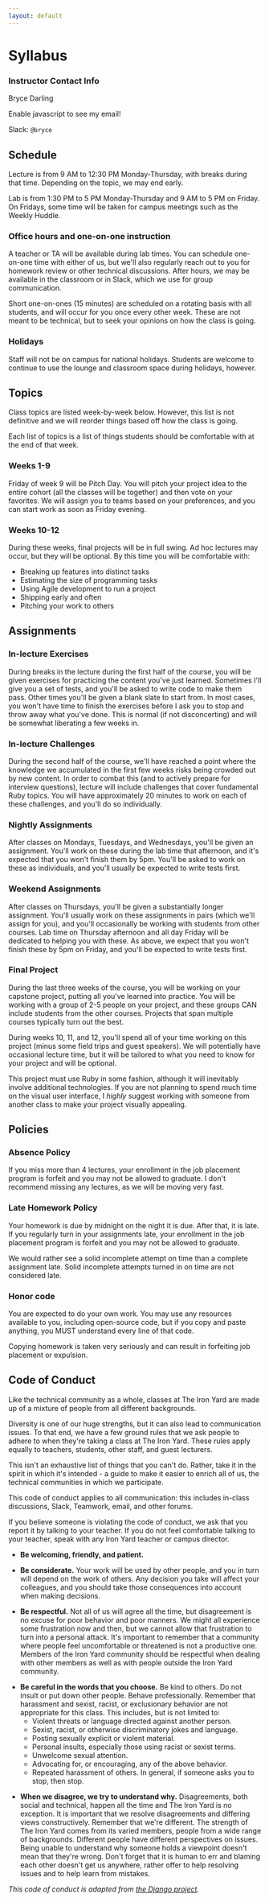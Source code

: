 ```yaml
---
layout: default
---
```


# Syllabus

### Instructor Contact Info

Bryce Darling

<script>
var name = 'bryce';
var domain = 'theironyard.com';
var address = name + '@' + domain;
document.write('<p>Email: <a href="mailto:' + address + '">' + address + '</a></p>');
</script>
<noscript>Enable javascript to see my email!</noscript>

Slack: `@bryce`


## Schedule

Lecture is from 9 AM to 12:30 PM Monday-Thursday, with breaks during that time. Depending on the topic, we may end early.

Lab is from 1:30 PM to 5 PM Monday-Thursday and 9 AM to 5 PM on Friday. On Fridays, some time will be taken for campus meetings such as the Weekly Huddle.

### Office hours and one-on-one instruction

A teacher or TA will be available during lab times. You can schedule one-on-one time with either of us, but we'll also regularly reach out to you for homework review or other technical discussions.  After hours, we may be available in the classroom or in Slack, which we use for group communication.

Short one-on-ones (15 minutes) are scheduled on a rotating basis with all students, and will occur for you once every other week. These are not meant to be technical, but to seek your opinions on how the class is going.

### Holidays

Staff will not be on campus for national holidays. Students are welcome to continue to use the lounge and classroom space during holidays, however.

## Topics

Class topics are listed week-by-week below. However, this list is not definitive and we will reorder things based off how the class is going.

Each list of topics is a list of things students should be comfortable with at the end of that week.

### Weeks 1-9

<!-- TODO: Detailed topics to be covered in class are listed on [the day-by-day topics pages](../during) -->

<!-- TODO: Weeks 1-2 will be foundational Ruby. -->

Friday of week 9 will be Pitch Day. You will pitch your project idea to the entire cohort (all the classes will be together) and then vote on your favorites. We will assign you to teams based on your preferences, and you can start work as soon as Friday evening.

### Weeks 10-12

During these weeks, final projects will be in full swing. Ad hoc lectures may occur, but they will be optional. By this time you will be comfortable with:

* Breaking up features into distinct tasks
* Estimating the size of programming tasks
* Using Agile development to run a project
* Shipping early and often
* Pitching your work to others

## Assignments

### In-lecture Exercises

During breaks in the lecture during the first half of the course, you will be given exercises for practicing the content you've just learned. Sometimes I'll give you a set of tests, and you'll be asked to write code to make them pass. Other times you'll be given a blank slate to start from. In most cases, you won't have time to finish the exercises before I ask you to stop and throw away what you've done. This is normal (if not disconcerting) and will be somewhat liberating a few weeks in.

### In-lecture Challenges

During the second half of the course, we'll have reached a point where the knowledge we accumulated in the first few weeks risks being crowded out by new content. In order to combat this (and to actively prepare for interview questions), lecture will include challenges that cover fundamental Ruby topics. You will have approximately 20 minutes to work on each of these challenges, and you'll do so individually.

### Nightly Assignments

After classes on Mondays, Tuesdays, and Wednesdays, you'll be given an assignment. You'll work on these during the lab time that afternoon, and it's expected that you won't finish them by 5pm.  You'll be asked to work on these as individuals, and you'll usually be expected to write tests first.

### Weekend Assignments

After classes on Thursdays, you'll be given a substantially longer assignment. You'll usually work on these assignments in pairs (which we'll assign for you), and you'll occasionally be working with students from other courses. Lab time on Thursday afternoon and all day Friday will be dedicated to helping you with these. As above, we expect that you won't finish these by 5pm on Friday, and you'll be expected to write tests first.

### Final Project

During the last three weeks of the course, you will be working on your capstone project, putting all you've learned into practice. You will be working with a group of 2-5 people on your project, and these groups CAN include students from the other courses. Projects that span multiple courses typically turn out the best.

During weeks 10, 11, and 12, you'll spend all of your time working on this project (minus some field trips and guest speakers). We will potentially have occasional lecture time, but it will be tailored to what you need to know for your project and will be optional.

This project must use Ruby in some fashion, although it will inevitably involve additional technologies. If you are not planning to spend much time on the visual user interface, I _highly_ suggest working with someone from another class to make your project visually appealing.

## Policies

### Absence Policy

If you miss more than 4 lectures, your enrollment in the job placement program is forfeit and you may not be allowed to graduate. I don't recommend missing any lectures, as we will be moving very fast.

### Late Homework Policy

Your homework is due by midnight on the night it is due. After that, it is late. If you regularly turn in your assignments late, your enrollment in the job placement program is forfeit and you may not be allowed to graduate.

We would rather see a solid incomplete attempt on time than a complete assignment late. Solid incomplete attempts turned in on time are not considered late.

### Honor code

You are expected to do your own work. You may use any resources available to you, including open-source code, but if you copy and paste anything, you MUST understand every line of that code.

Copying homework is taken very seriously and can result in forfeiting job placement or expulsion.

## Code of Conduct

Like the technical community as a whole, classes at The Iron Yard are made up of a mixture of people from all different backgrounds.

Diversity is one of our huge strengths, but it can also lead to communication issues. To that end, we have a few ground rules that we ask people to adhere to when they're taking a class at The Iron Yard. These rules apply equally to teachers, students, other staff, and guest lecturers.

This isn't an exhaustive list of things that you can't do. Rather, take it in the spirit in which it's intended - a guide to make it easier to enrich all of us, the technical communities in which we participate.

This code of conduct applies to all communication: this includes in-class discussions, Slack, Teamwork, email, and other forums.

If you believe someone is violating the code of conduct, we ask that you report it by talking to your teacher. If you do not feel comfortable talking to your teacher, speak with any Iron Yard teacher or campus director.

* **Be welcoming, friendly, and patient.**

<!-- break -->

* **Be considerate.** Your work will be used by other people, and you in turn will depend on the work of others. Any decision you take will affect your colleagues, and you should take those consequences into account when making decisions.

<!-- break -->

* **Be respectful.** Not all of us will agree all the time, but disagreement is no excuse for poor behavior and poor manners. We might all experience some frustration now and then, but we cannot allow that frustration to turn into a personal attack. It's important to remember that a community where people feel uncomfortable or threatened is not a productive one. Members of the Iron Yard community should be respectful when dealing with other members as well as with people outside the Iron Yard community.

<!-- break -->

* **Be careful in the words that you choose.** Be kind to others. Do not insult or put down other people. Behave professionally. Remember that harassment and sexist, racist, or exclusionary behavior are not appropriate for this class. This includes, but is not limited to:
  * Violent threats or language directed against another person.
  * Sexist, racist, or otherwise discriminatory jokes and language.
  * Posting sexually explicit or violent material.
  * Personal insults, especially those using racist or sexist terms.
  * Unwelcome sexual attention.
  * Advocating for, or encouraging, any of the above behavior.
  * Repeated harassment of others. In general, if someone asks you to stop, then stop.

<!-- break -->

* **When we disagree, we try to understand why.** Disagreements, both social and technical, happen all the time and The Iron Yard is no exception. It is important that we resolve disagreements and differing views constructively. Remember that we're different. The strength of The Iron Yard comes from its varied members, people from a wide range of backgrounds. Different people have different perspectives on issues. Being unable to understand why someone holds
a viewpoint doesn't mean that they're wrong. Don't forget that it is human to err and blaming each other doesn't get us anywhere, rather offer to help resolving issues and to help learn from mistakes.

<!-- break -->

*This code of conduct is adapted from [the Django project](https://www.djangoproject.com/conduct/).*
